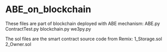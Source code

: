 # ABE_on_blockchain

These files are part of blockchain deployed with ABE mechanism:
ABE.py
ContractTest.py
blockchain.py
we3py.py

The sol files are the smart contract source code from Remix:
1_Storage.sol
2_Owner.sol
